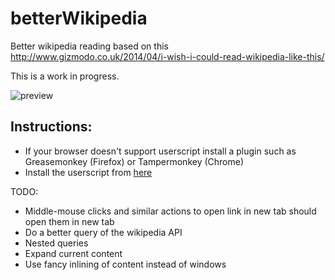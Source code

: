 betterWikipedia
===============
Better wikipedia reading based on this http://www.gizmodo.co.uk/2014/04/i-wish-i-could-read-wikipedia-like-this/

This is a work in progress.


![preview](https://raw.github.com/vitorreus/betterWikipedia/master/screen.png)
 
Instructions:
--
* If your browser doesn't support userscript install a plugin such as Greasemonkey (Firefox) or Tampermonkey (Chrome)
* Install the userscript from [here](https://raw.github.com/vitorreus/betterWikipedia/master/betterWikipedia.user.js)





TODO: 
* Middle-mouse clicks and similar actions to open link in new tab should open them in new tab 
* Do a better query of the wikipedia API
* Nested queries
* Expand current content
* Use fancy inlining of content instead of windows
